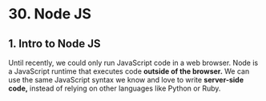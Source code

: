 # 30. Node JS

## 1. Intro to Node JS

Until recently, we could only run JavaScript code in a web browser.   Node is a JavaScript runtime that executes code **outside of the browser.** We can use the same JavaScript syntax we know and love to write **server-side code,** instead of relying on other languages like Python or Ruby.